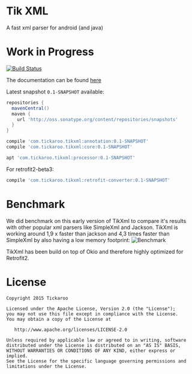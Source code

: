 # Tik XML
A fast xml parser for android (and java)

# Work in Progress
[![Build Status](https://travis-ci.org/Tickaroo/tikxml.svg?branch=master)](https://travis-ci.org/Tickaroo/tikxml)

The documentation can be found [here](https://github.com/Tickaroo/tikxml/blob/master/docs/AnnotatingModelClasses.md)

Latest snapshot `0.1-SNAPSHOT` available: 

```groovy
repositories {
  mavenCentral()
  maven {
    url 'http://oss.sonatype.org/content/repositories/snapshots'
  }
}
```

```groovy
compile 'com.tickaroo.tikxml:annotation:0.1-SNAPSHOT'
compile 'com.tickaroo.tikxml:core:0.1-SNAPSHOT'

apt 'com.tickaroo.tikxml:processor:0.1-SNAPSHOT'
```

For retrofit2-beta3:

```groovy
compile 'com.tickaroo.tikxml:retrofit-converter:0.1-SNAPSHOT'
```

# Benchmark
We did benchmark on this early version of TikXml to compare it's results with other popular xml parsers like SimpleXml and Jackson.
TikXml is working around 1,9 x faster than jackson and 4,3 times faster than SimpleXml by also having a low memory footprint:
![Benchmark](https://github.com/Tickaroo/tikxml/blob/master/docs/Benchmark.png")

TikXml has been build on top of Okio and therefore highly optimized for Retrofit2.

# License
```
Copyright 2015 Tickaroo

Licensed under the Apache License, Version 2.0 (the "License");
you may not use this file except in compliance with the License.
You may obtain a copy of the License at

   http://www.apache.org/licenses/LICENSE-2.0

Unless required by applicable law or agreed to in writing, software
distributed under the License is distributed on an "AS IS" BASIS,
WITHOUT WARRANTIES OR CONDITIONS OF ANY KIND, either express or implied.
See the License for the specific language governing permissions and
limitations under the License.
```